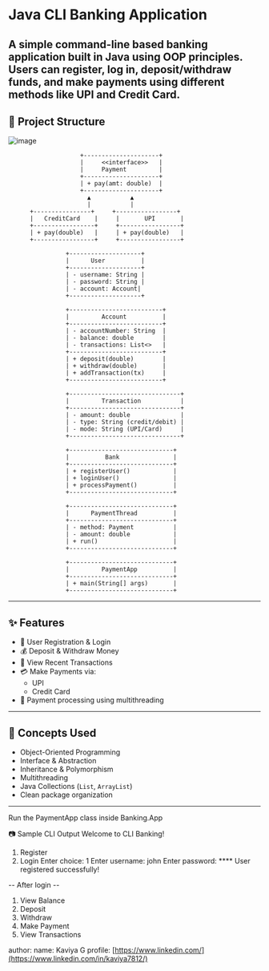 # Java CLI Banking Application

A simple command-line based banking application built in Java using OOP principles. 
Users can register, log in, deposit/withdraw funds, and make payments using different methods like UPI and Credit Card.
---

## 📁 Project Structure

![image](https://github.com/user-attachments/assets/1a14caff-3eb2-4e53-90a2-29c5de4edd69)

                        +---------------------+
                        |     <<interface>>   |
                        |     Payment         |
                        +---------------------+
                        | + pay(amt: double)  |
                        +---------------------+
                          ▲           ▲
                          |           |
          +----------------+     +-----------------+
          |   CreditCard    |     |       UPI       |
          +-----------------+     +-----------------+
          | + pay(double)   |     | + pay(double)   |
          +-----------------+     +-----------------+

                    +--------------------+
                    |      User          |
                    +--------------------+
                    | - username: String |
                    | - password: String |
                    | - account: Account|
                    +--------------------+

                    +--------------------------+
                    |         Account          |
                    +--------------------------+
                    | - accountNumber: String  |
                    | - balance: double        |
                    | - transactions: List<>   |
                    +--------------------------+
                    | + deposit(double)        |
                    | + withdraw(double)       |
                    | + addTransaction(tx)     |
                    +--------------------------+

                    +-------------------------------+
                    |         Transaction           |
                    +-------------------------------+
                    | - amount: double              |
                    | - type: String (credit/debit) |
                    | - mode: String (UPI/Card)     |
                    +-------------------------------+

                    +-----------------------------+
                    |          Bank               |
                    +-----------------------------+
                    | + registerUser()            |
                    | + loginUser()               |
                    | + processPayment()          |
                    +-----------------------------+

                    +-----------------------------+
                    |      PaymentThread          |
                    +-----------------------------+
                    | - method: Payment           |
                    | - amount: double            |
                    | + run()                     |
                    +-----------------------------+

                    +-----------------------------+
                    |         PaymentApp          |
                    +-----------------------------+
                    | + main(String[] args)       |
                    +-----------------------------+


---

## ✨ Features

- 🔐 User Registration & Login
- 💰 Deposit & Withdraw Money
- 🧾 View Recent Transactions
- 💳 Make Payments via:
  - UPI
  - Credit Card
- 🧵 Payment processing using multithreading

---

## 🧠 Concepts Used

- Object-Oriented Programming
- Interface & Abstraction
- Inheritance & Polymorphism
- Multithreading
- Java Collections (`List`, `ArrayList`)
- Clean package organization

---

Run the PaymentApp class inside Banking.App

📷 Sample CLI Output
Welcome to CLI Banking!
1. Register
2. Login
Enter choice: 1
Enter username: john
Enter password: ****
User registered successfully!

-- After login --
1. View Balance
2. Deposit
3. Withdraw
4. Make Payment
5. View Transactions

  author:
    name: Kaviya G
    profile: [https://www.linkedin.com/](https://www.linkedin.com/in/kaviya7812/)
